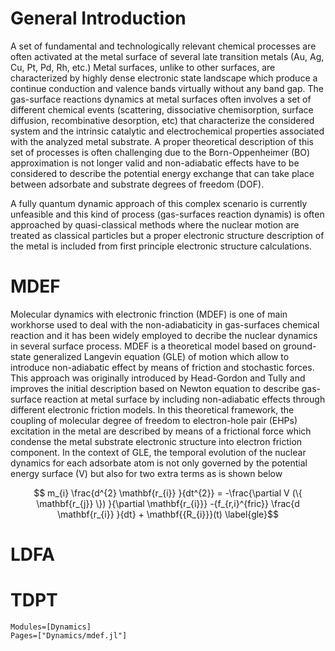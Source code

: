 # General Introduction
A set of fundamental and technologically relevant chemical processes are often activated at the metal surface of several late transition metals (Au, Ag, Cu, Pt, Pd, Rh, etc.) Metal surfaces, unlike to other surfaces, are characterized by highly dense electronic state landscape which produce a continue conduction and valence bands virtually without any band gap. The gas-surface reactions dynamics at metal surfaces often involves a set of different chemical events (scattering, dissociative chemisorption, surface diffusion, recombinative desorption, etc) that characterize the considered system and the intrinsic catalytic and electrochemical properties associated with the analyzed metal substrate. A proper theoretical description of this set of processes is often challenging due to the Born-Oppenheimer (BO) approximation is not longer valid and non-adiabatic effects have to be considered to describe the potential energy exchange that can take place between adsorbate and substrate degrees of freedom (DOF).

A fully quantum dynamic approach of this complex scenario is currently unfeasible and this kind of process (gas-surfaces reaction dynamis) is often approached by quasi-classical methods where the nuclear motion are treated as classical particles but a proper electronic structure description of the metal is included from first principle electronic structure calculations. 

# MDEF
Molecular dynamics with electronic frinction (MDEF) is one of main workhorse used to deal with the non-adiabaticity in gas-surfaces chemical reaction and it has been widely employed to decribe the nuclear dynamics in several surface process. MDEF is a theoretical model based on ground-state generalized Langevin equation (GLE) of motion which allow to introduce non-adiabatic effect by means of friction and stochastic forces. This approach was originally introduced by Head-Gordon and Tully  and improves the initial description based on Newton equation to describe gas-surface reaction at metal surface by including non-adiabatic effects through different electronic friction models. In this theoretical framework, the coupling of molecular degree of freedom to electron-hole pair (EHPs) excitation in the metal are described by means of a frictional force  which condense the metal substrate electronic structure into electron friction component.  In the context of GLE, the temporal evolution of the nuclear dynamics for each adsorbate atom is not only governed by the potential energy surface (V) but also for two extra terms as is shown below

```math
   m_{i} \frac{d^{2} \mathbf{r_{i}} }{dt^{2}} = -\frac{\partial V (\{ \mathbf{r_{j}} \}) }{\partial \mathbf{r_{i}}}  -{f_{r,i}^{fric}}  \frac{d \mathbf{r_{i}} }{dt} + \mathbf{{R_{i}}}(t)
\label{gle}
```



# LDFA

# TDPT

```@autodocs
Modules=[Dynamics]
Pages=["Dynamics/mdef.jl"]
```
